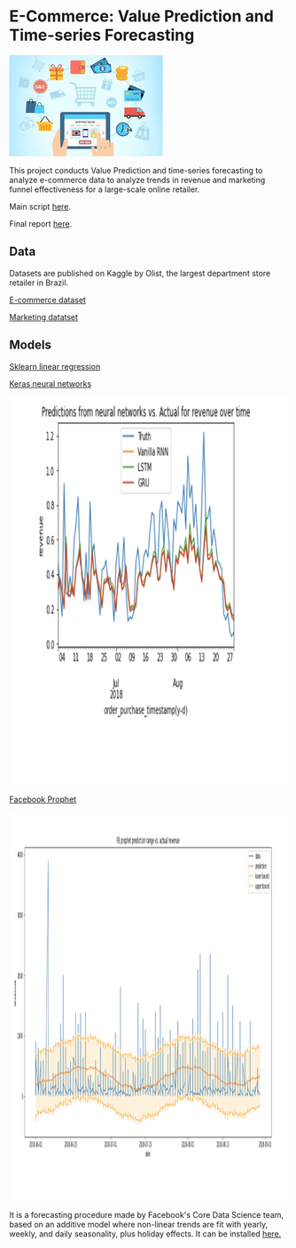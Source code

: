 # E-Commerce: Value Prediction and Time-series Forecasting
![](https://github.com/francisfjin/e-commerce-forecasting/blob/main/ecommerce.jpeg)

This project conducts Value Prediction and time-series forecasting to analyze e-commerce data to analyze trends in revenue and marketing funnel effectiveness for a large-scale online retailer. 

Main script [here](https://github.com/francisfjin/e-commerce-forecasting/blob/main/final.ipynb).

Final report [here]( ).

## Data

Datasets are published on Kaggle by Olist, the largest department store retailer in Brazil. 

[E-commerce dataset](https://www.kaggle.com/olistbr/brazilian-ecommerce)

[Marketing datatset](https://www.kaggle.com/olistbr/marketing-funnel-olist)


## Models

[Sklearn linear regression](https://scikit-learn.org/stable/modules/generated/sklearn.linear_model.LinearRegression.html)

[Keras neural networks](https://keras.io/)

<img src="https://github.com/francisfjin/e-commerce-forecasting/blob/main/images/neuralnet.png" height="700" width="1200">

[Facebook Prophet](https://facebook.github.io/prophet/)

<img src="https://github.com/francisfjin/e-commerce-forecasting/blob/main/images/prophet.png" height="700" width="1200">

It is a forecasting procedure made by Facebook's Core Data Science team, based on an additive model where non-linear trends are fit with yearly, weekly, and daily seasonality, plus holiday effects. It can be installed [here.](https://pypi.org/project/fbprophet/)



